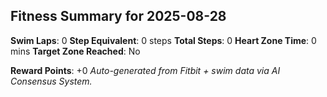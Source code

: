 ## Fitness Summary for 2025-08-28

**Swim Laps**: 0
**Step Equivalent**: 0 steps
**Total Steps**: 0
**Heart Zone Time**: 0 mins
**Target Zone Reached**: No

**Reward Points**: +0
*Auto-generated from Fitbit + swim data via AI Consensus System.*
